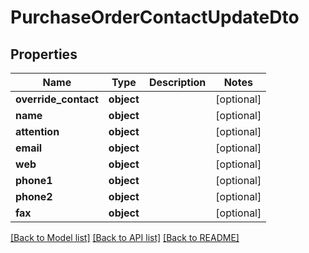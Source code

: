 # PurchaseOrderContactUpdateDto

## Properties
Name | Type | Description | Notes
------------ | ------------- | ------------- | -------------
**override_contact** | **object** |  | [optional] 
**name** | **object** |  | [optional] 
**attention** | **object** |  | [optional] 
**email** | **object** |  | [optional] 
**web** | **object** |  | [optional] 
**phone1** | **object** |  | [optional] 
**phone2** | **object** |  | [optional] 
**fax** | **object** |  | [optional] 

[[Back to Model list]](../README.md#documentation-for-models) [[Back to API list]](../README.md#documentation-for-api-endpoints) [[Back to README]](../README.md)


